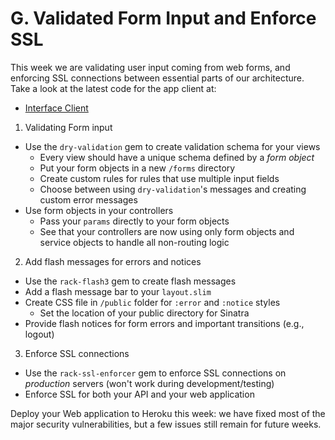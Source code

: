 # G. Validated Form Input and Enforce SSL

This week we are validating user input coming from web forms, and enforcing
SSL connections between essential parts of our architecture. Take a look at the
latest code for the app client at:
  - [Interface Client](https://github.com/ISS-Security/configshare-app/tree/3-validation_ssl)

1. Validating Form input
  - Use the `dry-validation` gem to create validation schema for your views
    - Every view should have a unique schema defined by a *form object*
    - Put your form objects in a new `/forms` directory
    - Create custom rules for rules that use multiple input fields
    - Choose between using `dry-validation`'s messages and creating custom error
      messages
  - Use form objects in your controllers
    - Pass your `params` directly to your form objects
    - See that your controllers are now using only form objects and service
      objects to handle all non-routing logic
2. Add flash messages for errors and notices
  - Use the `rack-flash3` gem to create flash messages
  - Add a flash message bar to your `layout.slim`
  - Create CSS file in `/public` folder for `:error` and `:notice` styles
    - Set the location of your public directory for Sinatra
  - Provide flash notices for form errors and important transitions (e.g., logout)
3. Enforce SSL connections
  - Use the `rack-ssl-enforcer` gem to enforce SSL connections on *production* servers (won't work during development/testing)
  - Enforce SSL for both your API and your web application

Deploy your Web application to Heroku this week: we have fixed most of the major security vulnerabilities, but a few issues still remain for future weeks.
